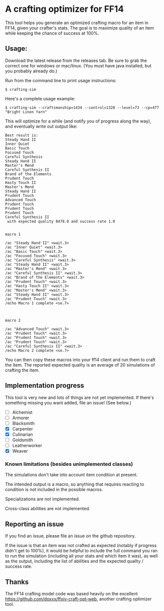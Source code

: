 # A crafting optimizer for FF14

This tool helps you generate an optimized crafting macro for an item in FF14,
given your crafter's stats. The goal is to maximize quality of an item while
keeping the chance of success at 100%.

## Usage:
Download the latest release from the releases tab. Be sure to grab the
correct one for windows or mac/linux. (You must have java installed, but you
probably already do.)

Run from the command line to print usage instructions:
```
$ crafting-sim
```

Here's a complete usage example:
```
$ crafting-sim --craftsmanship=1434 --control=1328 --level=73 --cp=477 "Bright Linen Yarn"
```

This will optimize for a while (and notify you of progress along the way), and eventually write out output like:
```
Best result is:
Steady Hand II
Inner Quiet
Basic Touch
Focused Touch
Careful Synthesis
Steady Hand II
Master's Mend
Careful Synthesis II
Brand of the Elements
Prudent Touch
Hasty Touch II
Master's Mend
Steady Hand II
Prudent Touch
Advanced Touch
Prudent Touch
Prudent Touch
Prudent Touch
Careful Synthesis II
 with expected quality 8478.0 and success rate 1.0


macro 1

/ac "Steady Hand II" <wait.3>
/ac "Inner Quiet" <wait.3>
/ac "Basic Touch" <wait.3>
/ac "Focused Touch" <wait.3>
/ac "Careful Synthesis" <wait.3>
/ac "Steady Hand II" <wait.3>
/ac "Master's Mend" <wait.3>
/ac "Careful Synthesis II" <wait.3>
/ac "Brand of the Elements" <wait.3>
/ac "Prudent Touch" <wait.3>
/ac "Hasty Touch II" <wait.3>
/ac "Master's Mend" <wait.3>
/ac "Steady Hand II" <wait.3>
/ac "Prudent Touch" <wait.3>
/echo Macro 1 complete <se.7>



macro 2

/ac "Advanced Touch" <wait.3>
/ac "Prudent Touch" <wait.3>
/ac "Prudent Touch" <wait.3>
/ac "Prudent Touch" <wait.3>
/ac "Careful Synthesis II" <wait.3>
/echo Macro 2 complete <se.7>
```

You can then copy these macros into your ff14 client and run them to craft
the item. The reported expected quality is an average of 20 simulations of
crafting the item.

## Implementation progress

This tool is very new and lots of things are not yet implemented. If there's
something missing you want added, file an issue! (See below.)

- [ ] Alchemist
- [ ] Armorer
- [ ] Blacksmith
- [x] Carpenter
- [x] Culinarian
- [ ] Goldsmith
- [ ] Leatherworker
- [x] Weaver

### Known limitations (besides unimplemented classes)

The simulations don't take into account item condition at present.

The intended output is a macro, so anything that requires reacting to
condition is not included in the possible macros.

Specializations are not implemented.

Cross-class abilities are not implemented.

## Reporting an issue

If you find an issue, please file an issue on the github repository.

If the issue is that an item was not crafted as expected (notably if progress
didn't get to 100%), it would be helpful to include the full command you ran
to run the simulation (including all your stats and which item it was), as
well as the output, including the list of abilities and the expected quality
/ success rate.

## Thanks

The FF14 crafting model code was based heavily on the excellent
https://github.com/doxxx/ffxiv-craft-opt-web, another crafting
optimizer tool.
